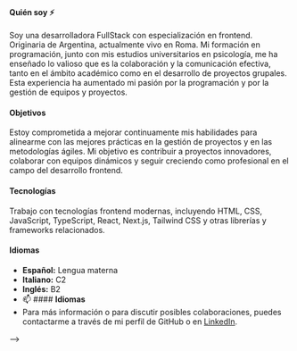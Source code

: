 #### **Quién soy** ⚡
Soy una desarrolladora FullStack con especialización en frontend. Originaria de Argentina, actualmente vivo en Roma. Mi formación en programación, junto con mis estudios universitarios en psicología, me ha enseñado lo valioso que es la colaboración y la comunicación efectiva, tanto en el ámbito académico como en el desarrollo de proyectos grupales. Esta experiencia ha aumentado mi pasión por la programación y por la gestión de equipos y proyectos.

#### **Objetivos**
Estoy comprometida a mejorar continuamente mis habilidades para alinearme con las mejores prácticas en la gestión de proyectos y en las metodologías ágiles. Mi objetivo es contribuir a proyectos innovadores, colaborar con equipos dinámicos y seguir creciendo como profesional en el campo del desarrollo frontend.

#### **Tecnologías**
Trabajo con tecnologías frontend modernas, incluyendo HTML, CSS, JavaScript, TypeScript, React, Next.js, Tailwind CSS y otras librerías y frameworks relacionados.

#### **Idiomas**
- **Español:** Lengua materna
- **Italiano:** C2
- **Inglés:** B2
- 📫 #### **Idiomas**
- Para más información o para discutir posibles colaboraciones, puedes contactarme a través de mi perfil de GitHub o en [LinkedIn](https://www.linkedin.com/in/mar%C3%ADa-laura-arcucci/).
  
-->
